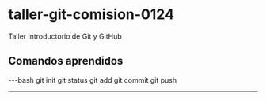 # taller-git-comision-0124

Taller introductorio de Git y GitHub

## Comandos aprendidos

---bash
git init
git status
git add
git commit
git push

---